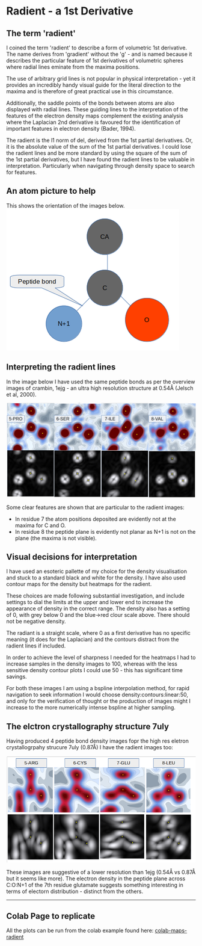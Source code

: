 # Radient - a 1st Derivative

## The term 'radient'
I coined the term 'radient' to describe a form of volumetric 1st derivative. The name derives 
from 'gradient' without the 'g' - and is named because it describes the particular feature of 1st 
derivatives of volumetric spheres where radial lines eminate from the maxima positions.  

The use of arbitrary grid lines is not popular in physical interpretation - yet it 
provides an incredibly handy visual guide for the literal direction to the maxima and is 
therefore of great practical use in this circumstance.  

Additionally, the saddle points of the bonds between atoms are also displayed with radial 
lines. These guiding lines to the interpretation of the features of the electron density 
maps complement the existing analysis where the Laplacian 2nd derivative is favoured 
for the identification of important features in electron density (Bader, 1994).

The radient is the l1 norm of del, derived from the 1st partial derivatives. 
Or, it is the absolute value of the sum of the 1st partial derivatives. 
I could lose the radient lines and be more standard by using the square of the sum of the 
1st partial derivatives, but I have found the radient lines to be valuable in interpretation. 
Particularly when navigating through density space to search for features.  

## An atom picture to help
This shows the orientation of the images below.  
![alt text](imgs/peptide.png)

## Interpreting the radient lines
In the image below I have used the same peptide bonds as per the overview images of crambin, 
1ejg - an ultra high resolution structure at 0.54Å (Jelsch et al, 2000).

![alt text](imgs/den-rad.png)

Some clear features are shown that are particular to the radient images:  
- In residue 7 the atom positions deposited are evidently not at the maxima for C and O.  
- In residue 8 the peptide plane is evidently not planar as N+1 is not on the plane (the maxima is not visible).  

## Visual decisions for interpretation
I have used an esoteric pallette of my choice for the density visualisation and stuck to a 
standard black and white for the density. I have also used contour maps for the 
density but heatmaps for the radient.  

These choices are made following substantial investigation, and include settings to dial 
the limits at the upper and lower end to increase the appearance of density in the correct range. 
The density also has a setting of 0, with grey below 0 and the blue->red clour scale above. 
There should not be negative density.  

The radiant is a straight scale, where 0 as a first derivative has no specific meaning 
(it does for the Laplacian) and the contours distract from the radient lines if included.  

In order to achieve the level of sharpness I needed for the heatmaps I had to increase 
samples in the density images to 100, whereas with the less sensitive density contour 
plots I could use 50 - this has significant time savings.  

For both these images I am using a bspline interpolation method, for rapid 
navigation to seek information I would choose density:contours:linear:50, and only for the 
verification of thought or the production of images might I increase to the more numerically 
intense bspline at higher sampling.  

## The elctron crystallography structure 7uly
Having produced 4 peptide bond density images fopr the high res eletron crystallogrpahy 
strucure 7uly (0.87Å) I have the radient images too:  

![alt text](imgs/7uly-rad.png)  

These images are suggestive of a lower resolution than 1ejg (0.54Å vs 0.87Å but it seems like more). 
The electron density in the peptide plane across C:O:N+1 of the 7th residue glutamate 
suggests something interesting in terms of electorn distribution - distinct from the others.  

---  

## Colab Page to replicate
All the plots can be run from the colab example found here: 
[colab-maps-radient](https://github.com/rae-gh/colab-analyses/blob/main/Maps/Radient.ipynb)

